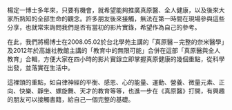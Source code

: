 楊定一博士多年來，只要有機會，就希望能夠推廣真原醫、全人健康，以及後來大家所熟知的全部生命的觀念。許多朋友後來接觸，無法在第一時間在現場參與這些分享，也就常來詢問我們是否有當初的影片實錄，希望作為自己的參考。

在此，我們將楊博士在2008.05.02於台北學苑主講的「真原醫－完整的奈米醫學」及2012年於高雄社教館主講的「教育中的無限可能」合併在這部「真原醫與全人教育」合輯，方便大家在四小時的影片實錄立即掌握真原健康的幾個重點，從科學出發，並落實在生活中。

這裡頭的重點，如自律神經的平衡、感恩、心的能量、運動、營養、微量元素、正向、快樂、靜坐、螺旋舞、天才的教育等等，也進一步在《真原醫》打開，有興趣的朋友可以接觸書籍，給自己一個完整的基礎。
